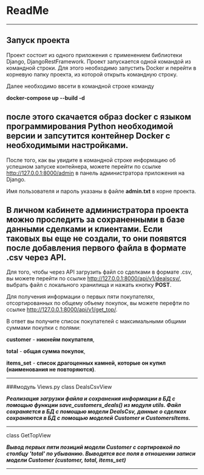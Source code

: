 ReadMe
=========
***

## Запуск проекта
Проект состоит из одного приложения с применением библиотеки Django, DjangoRestFramework.
Проект запускается одной командой из командной строки.
Для этого необходимо запустить Docker и перейти в корневую папку проекта, из которой открыть командную строку.

Далее необходимо ввсети в командной строке команду

**docker-compose up --build -d**

после этого скачается образ docker с языком программирования Python необходимой версии
и запсутится контейнер Docker с необходимыми настройками.
---

После того, как вы увидите в командной строке информацию об успешном запуске контейнера,
можете перейти по ссылке <http://127.0.0.1:8000/admin> в панель администратора приложения на Django.

Имя пользователя и пароль указаны в файле **admin.txt** в корне проекта.

В личном кабинете администратора проекта можно проследить за сохраненными в базе данными сделками и клиентами.
Если таковых вы еще не создали, то они появятся после добавления первого файла в формате .csv через API.
---
Для того, чтобы через API загрузить файл со сделками в формате .csv, вы можете перейти по ссылке
<http://127.0.0.1:8000/api/v1/dealscsv/>, выбрать файл с локального хранилища и нажать кнопку **POST**.

Для получения информации о первых пяти покупателях, отсортированных по общему объему покупок,
вы можете перефти по ссылке <http://127.0.0.1:8000/api/v1/get_top/>.

В ответ вы получите список покупателей с максимальными общими суммами покупки с полями:

**customer** - **никнейм покупателя**,

**total** - **общая сумма покупок**,

**items_set** - **список драгоценных камней, которые он купил (наименования не повторяются)**.

___

###модуль Views.py
class DealsCsvView

***Реализация загрузки файла и сохранения информации в БД с помощью функции save_customers_deals() из модуля utils.
Файл сохраняется в БД с помощью модели DealsCsv, данные о сделках сохраняются в БД с помощью моделей
Customer и CustomersItems.***
___

class GetTopView

***Вывод первых пяти позиций модели Customer с сортировкой по столбцу 'total' по убыванию.
Выводятся все поля в отношении записи модели Customer (customer, total, items_set)***
___